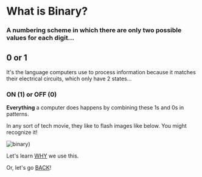 # What is Binary?

### A numbering scheme in which there are only two possible values for each digit...

## 0 or 1

It's the language computers use to process information because it matches their electrical circuits, which only have 2 states...

### ON (1) or OFF (0)

**Everything** a computer does happens by combining these 1s and 0s in patterns.

In any sort of tech movie, they like to flash images like below. You might recognize it!

![binary](https://github.com/user-attachments/assets/b86bf016-c2c8-49fc-a895-71ce5e4a21c0))

Let's learn [WHY](whybinary.md) we use this.

Or, let's go [BACK](beginhere.md)!
